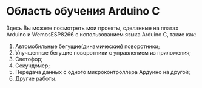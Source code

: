 # Область обучения Arduino C

Здесь Вы можете посмотреть мои проекты, сделанные на платах Arduino и WemosESP8266 с использованием языка Arduino C, такие как:
1) Автомобильные бегущие(динамические) поворотники;
2) Улучшенные бегущие поворотники с управлением из приложения;
3) Светофор;
4) Секундомер;
5) Передача данных с одного микроконтроллера Ардуино на другой;
4) Другие работы.
